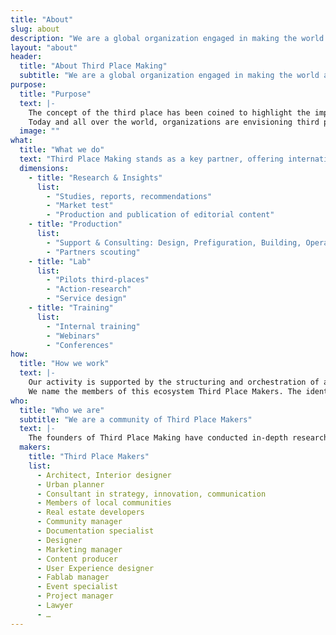 ```yaml
---
title: "About"
slug: about
description: "We are a global organization engaged in making the world  as a third-place"
layout: "about"
header:
  title: "About Third Place Making"
  subtitle: "We are a global organization engaged in making the world as a third-place"
purpose:
  title: "Purpose"
  text: |-
    The concept of the third place has been coined to highlight the importance of sociability places in human societies.
    Today and all over the world, organizations are envisioning third places as a strategic opportunity for their activities.
  image: ""
what:
  title: "What we do"
  text: "Third Place Making stands as a key partner, offering international expertise on third-places. Dedicated to private and public organizations, Third Place Making’s offer is designed around four dimensions:"
  dimensions:
    - title: "Research & Insights"
      list:
        - "Studies, reports, recommendations"
        - "Market test"
        - "Production and publication of editorial content"
    - title: "Production"
      list:
        - "Support & Consulting: Design, Prefiguration, Building, Operating, Management of third-places"
        - "Partners scouting"
    - title: "Lab"
      list:
        - "Pilots third-places"
        - "Action-research"
        - "Service design"
    - title: "Training"
      list:
        - "Internal training"
        - "Webinars"
        - "Conferences"
how:
  title: "How we work"
  text: |-
    Our activity is supported by the structuring and orchestration of an international ecosystem of partners involved in the field of third-places. This ecosystem includes entrepreneurs, freelancers, collectives, companies and civil society organizations.
    We name the members of this ecosystem Third Place Makers. The identification and selection of partners is based on an international scale and includes the full scope of know-how, expertise and operational activities involved in the production of third places.
who:
  title: "Who we are"
  subtitle: "We are a community of Third Place Makers"
  text: |-
    The founders of Third Place Making have conducted in-depth research on the functioning, capabilities and impacts of third-places around the world. We did not invent third-places, but we are recognized for our publications and contributions to many emblematic third places and structuring networks – both grassroots and institutional. We are based in Geneva, and virtually everywhere else in the world.
  makers:
    title: "Third Place Makers"
    list:
      - Architect, Interior designer
      - Urban planner
      - Consultant in strategy, innovation, communication
      - Members of local communities
      - Real estate developers
      - Community manager
      - Documentation specialist
      - Designer
      - Marketing manager
      - Content producer
      - User Experience designer
      - Fablab manager
      - Event specialist
      - Project manager
      - Lawyer
      - …
---
```

